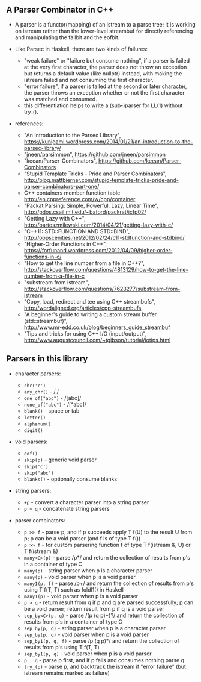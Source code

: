 ## A Parser Combinator in C++
- A parser is a functor(mapping) of an istream to a parse tree; it is working on istream rather than the lower-level streambuf for directly referencing and manipulating the failbit and the eofbit.  
- Like Parsec in Haskell, there are two kinds of failures:  
  - "weak failure" or "failure but consume nothing", if a parser is failed at the very first character, the parser does not throw an exception but returns a default value (like nullptr) instead, with making the istream failed and not consuming the first character.  
  - "error failure", if a parser is failed at the second or later character, the parser throws an exception whether or not the first character was matched and consumed.  
  - this differentiation helps to write a (sub-)parser for LL(1) without try_().  

- references:  
  - "An Introduction to the Parsec Library",  
    https://kunigami.wordpress.com/2014/01/21/an-introduction-to-the-parsec-library/  
  - "jneen/parsimmon", https://github.com/jneen/parsimmon  
  - "keean/Parser-Combinators", https://github.com/keean/Parser-Combinators  
  - "Stupid Template Tricks - Pride and Parser Combinators",  
    http://blog.mattbierner.com/stupid-template-tricks-pride-and-parser-combinators-part-one/  
  - C++ containers member function table  
    http://en.cppreference.com/w/cpp/container  
  - "Packat Parsing: Simple, Powerful, Lazy, Linear Time",  
    http://pdos.csail.mit.edu/~baford/packrat/icfp02/  
  - "Getting Lazy with C++", http://bartoszmilewski.com/2014/04/21/getting-lazy-with-c/  
  - "C++11: STD::FUNCTION AND STD::BIND",  
    http://oopscenities.net/2012/02/24/c11-stdfunction-and-stdbind/  
  - "Higher-Order Functions in C++",  
    https://forfunand.wordpress.com/2012/04/09/higher-order-functions-in-c/  
  - "How to get the line number from a file in C++?",  
    http://stackoverflow.com/questions/4813129/how-to-get-the-line-number-from-a-file-in-c  
  - "substream from istream",  
    http://stackoverflow.com/questions/7623277/substream-from-istream  
  - "Copy, load, redirect and tee using C++ streambufs",  
    http://wordaligned.org/articles/cpp-streambufs  
  - "A beginner's guide to writing a custom stream buffer (std::streambuf)",  
    http://www.mr-edd.co.uk/blog/beginners_guide_streambuf  
  - "Tips and tricks for using C++ I/O (input/output)",  
    http://www.augustcouncil.com/~tgibson/tutorial/iotips.html  

## Parsers in this library
- character parsers:  
  - `chr('c')`  
  - `any_chr()`       - /./  
  - `one_of("abc")`   - /[abc]/  
  - `none_of("abc")`  - /[^abc]/  
  - `blank()`         - space or tab  
  - `letter()`  
  - `alphanum()`  
  - `digit()`  

- void parsers:  
  - `eof()`  
  - `skip(p)`         - generic void parser  
  - `skip('c')`  
  - `skip("abc")`  
  - `blanks()`        - optionally consume blanks  

- string parsers:  
  - `+p`              - convert a character parser into a string parser  
  - `p + q`           - concatenate string parsers  

- parser combinators:  
  - `p >> f`          - parse p, and if p succeeds apply T f(U) to the result U from p; p can be a void parser (and f is of type T f())
  - `p >> f`	        - for custom parsering function f of type T f(istream &, U) or T f(istream &)  
  - `many<C>(p)`	    - parse /p*/ and return the collection of results from p's in a container of type C  
  - `many(p)`	        - string parser when p is a character parser  
  - `many(p)`         - void parser when p is a void parser  
  - `many1(p, f)`	    - parse /p+/ and return the collection of results from p's using T f(T, T) such as foldl1() in Haskell  
  - `many1(p)`	      - void parser when p is a void parser  
  - `p > q`	          - return result from q if p and q are parsed successfully; p can be a void parser; return result from p if q is a void parser  
  - `sep_by<C>(p, q)` - parse /(p (q p)*)?/ and return the collection of results from p's in a container of type C  
  - `sep_by(p, q)`	  - string parser when p is a character parser  
  - `sep_by(p, q)`	  - void parser when p is a void parser  
  - `sep_by1(p, q, f)` - parse /p (q p)*/ and return the collection of results from p's using T f(T, T)  
  - `sep_by1(p, q)`   - void parser when p is a void parser  
  - `p | q`	          - parse p first, and if p fails and consumes nothing parse q  
  - `try_(p)`	        - parse p, and backtrack the istream if "error failure" (but istream remains marked as failure)  
